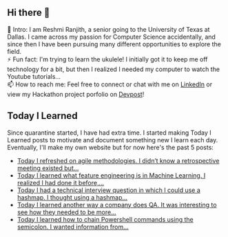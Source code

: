 ## Hi there 👋

🔭  Intro: I am Reshmi Ranjith, a senior going to the University of Texas at Dallas. I came across my passion for Computer Science accidentally, and since then I have been pursuing many different opportunities to explore the field.
<br/> ⚡ Fun fact: I'm trying to learn the ukulele! I initially got it to keep me off technology for a bit, but then I realized I needed my computer to watch the Youtube tutorials...
<br/>📫  How to reach me: Feel free to connect or chat with me on [LinkedIn](https://www.linkedin.com/in/reshmi-ranjith/) or view my Hackathon project porfolio on [Devpost](https://devpost.com/ReshmiCode)!

## Today I Learned

Since quarantine started, I have had extra time. I started making Today I Learned posts to motivate and document something new I learn each day. Eventually, I'll make my own website but for now here's the past 5 posts:

<!-- BLOG-POST-LIST:START -->
- [Today I refreshed on agile methodologies. I didn&rsquo;t know a retrospective meeting existed but...](https://simplyprogramming.tumblr.com/post/625484349484187648)
- [Today I learned what feature engineering is in Machine Learning. I realized I had done it before,...](https://simplyprogramming.tumblr.com/post/625393675314298880)
- [Today I had a technical interview question in which I could use a hashmap. I thought using a hashmap...](https://simplyprogramming.tumblr.com/post/625304123458338816)
- [Today I learned another way a company does QA. It was interesting to see how they needed to be more...](https://simplyprogramming.tumblr.com/post/625266530914041856)
- [Today I learned how to chain Powershell commands using the semicolon. I wanted information from...](https://simplyprogramming.tumblr.com/post/625120054574497792)
<!-- BLOG-POST-LIST:END -->

<!--
**ReshmiCode/ReshmiCode** is a ✨ _special_ ✨ repository because its `README.md` (this file) appears on your GitHub profile.

Here are some ideas to get you started:

- 🔭 I’m currently working on ...
- 🌱 I’m currently learning ...
- 👯 I’m looking to collaborate on ...
- 🤔 I’m looking for help with ...
- 💬 Ask me about ...
- 📫 How to reach me: ...
- 😄 Pronouns: ...
- ⚡ Fun fact: ...
-->
